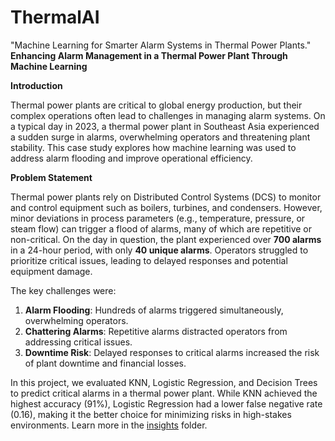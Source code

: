 # ThermalAI
"Machine Learning for Smarter Alarm Systems in Thermal Power Plants."
**Enhancing Alarm Management in a Thermal Power Plant Through Machine Learning**

**Introduction**

Thermal power plants are critical to global energy production, but their complex operations often lead to challenges in managing alarm systems. On a typical day in 2023, a thermal power plant in Southeast Asia experienced a sudden surge in alarms, overwhelming operators and threatening plant stability. This case study explores how machine learning was used to address alarm flooding and improve operational efficiency.

**Problem Statement**

Thermal power plants rely on Distributed Control Systems (DCS) to monitor and control equipment such as boilers, turbines, and condensers. However, minor deviations in process parameters (e.g., temperature, pressure, or steam flow) can trigger a flood of alarms, many of which are repetitive or non-critical. On the day in question, the plant experienced over **700 alarms** in a 24-hour period, with only **40 unique alarms**. Operators struggled to prioritize critical issues, leading to delayed responses and potential equipment damage.

The key challenges were:

1. **Alarm Flooding**: Hundreds of alarms triggered simultaneously, overwhelming operators.
2. **Chattering Alarms**: Repetitive alarms distracted operators from addressing critical issues.
3. **Downtime Risk**: Delayed responses to critical alarms increased the risk of plant downtime and financial losses.

 In this project, we evaluated KNN, Logistic Regression, and Decision Trees to predict critical alarms in a thermal power plant. While KNN achieved the highest accuracy (91%), Logistic Regression had a lower false negative rate (0.16), making it the better choice for minimizing risks in high-stakes environments. Learn more in the [insights](/insights) folder.

